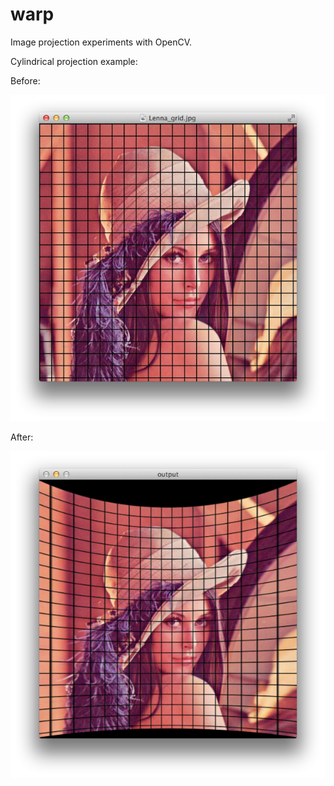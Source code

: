 warp
====

Image projection experiments with OpenCV.

Cylindrical projection example:

Before:

![Original](screenshots/before.png?raw=true "Original image")

After:

![After](screenshots/after.png?raw=true "Projected image")
